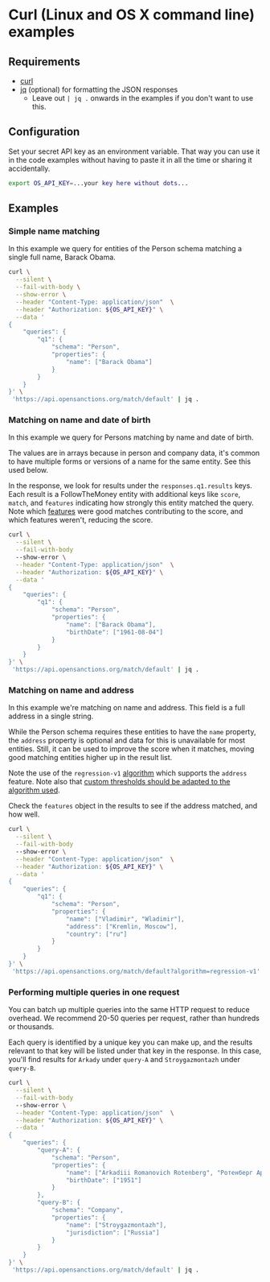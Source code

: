 # Curl (Linux and OS X command line) examples


## Requirements

- [curl](https://curl.se/)
- [jq](https://jqlang.github.io/jq/) (optional) for formatting the JSON responses
  - Leave out `| jq .` onwards in the examples if you don't want to use this.


## Configuration

Set your secret API key as an environment variable. That way you can use it in
the code examples without having to paste it in all the time or sharing it accidentally.

```bash
export OS_API_KEY=...your key here without dots...
```


## Examples


### Simple name matching

In this example we query for entities of the Person schema matching a single full
name, Barack Obama.

```bash
curl \
  --silent \
  --fail-with-body \
  --show-error \
  --header "Content-Type: application/json"  \
  --header "Authorization: ${OS_API_KEY}" \
  --data '
{
    "queries": {
        "q1": {
            "schema": "Person",
            "properties": {
                "name": ["Barack Obama"]
            }
        }
    }
}' \
 'https://api.opensanctions.org/match/default' | jq .
```


### Matching on name and date of birth

In this example we query for Persons matching by name and date of birth.

The values are in arrays because in person and company data, it's common to have
multiple forms or versions of a name for the same entity. See this used below.

In the response, we look for results under the `responses.q1.results` keys. Each result
is a FollowTheMoney entity with additional keys like `score`, `match`, and
`features` indicating how strongly this entity matched the query. Note which
[features](https://www.opensanctions.org/matcher/) were good matches contributing
to the score, and which features weren't, reducing the score.

```bash
curl \
  --silent \
  --fail-with-body
  --show-error \
  --header "Content-Type: application/json"  \
  --header "Authorization: ${OS_API_KEY}" \
  --data '
{
    "queries": {
        "q1": {
            "schema": "Person",
            "properties": {
                "name": ["Barack Obama"],
                "birthDate": ["1961-08-04"]
            }
        }
    }
}' \
 'https://api.opensanctions.org/match/default' | jq .
```


### Matching on name and address

In this example we're matching on name and address. This field is a full address
in a single string.

While the Person schema requires these entities to have the `name` property, the
`address` property is optional and data for this is unavailable for most entities.
Still, it can be used to improve the score when it matches, moving good matching
entities higher up in the result list.

Note the use of the `regression-v1` [algorithm](https://www.opensanctions.org/matcher/#regression-v1)
which supports the `address` feature. Note also that
[custom thresholds should be adapted to the algorithm used](https://www.opensanctions.org/docs/api/scoring/).

Check the `features` object in the results to see if the address matched, and how well.

```bash
curl \
  --silent \
  --fail-with-body
  --show-error \
  --header "Content-Type: application/json"  \
  --header "Authorization: ${OS_API_KEY}" \
  --data '
{
    "queries": {
        "q1": {
            "schema": "Person",
            "properties": {
                "name": ["Vladimir", "Wladimir"],
                "address": ["Kremlin, Moscow"],
                "country": ["ru"]
            }
        }
    }
}' \
 'https://api.opensanctions.org/match/default?algorithm=regression-v1' | jq .
```


### Performing multiple queries in one request

You can batch up multiple queries into the same HTTP request to reduce overhead.
We recommend 20-50 queries per request, rather than hundreds or thousands.

Each query is identified by a unique key you can make up, and the results relevant
to that key will be listed under that key in the response. In this case, you'll
find results for `Arkady` under `query-A` and `Stroygazmontazh` under `query-B`.

```bash
curl \
  --silent \
  --fail-with-body
  --show-error \
  --header "Content-Type: application/json"  \
  --header "Authorization: ${OS_API_KEY}" \
  --data '
{
    "queries": {
        "query-A": {
            "schema": "Person",
            "properties": {
                "name": ["Arkadiii Romanovich Rotenberg", "Ротенберг Аркадий"],
                "birthDate": ["1951"]
            }
        },
        "query-B": {
            "schema": "Company",
            "properties": {
                "name": ["Stroygazmontazh"],
                "jurisdiction": ["Russia"]
            }
        }
    }
}' \
 'https://api.opensanctions.org/match/default' | jq .
```
